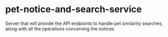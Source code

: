 # pet-notice-and-search-service
Server that will provide the API endpoints to handle pet similarity searches, along with all the operations concerning the notices
